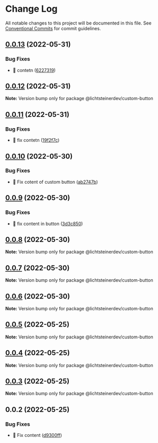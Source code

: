 # Change Log

All notable changes to this project will be documented in this file.
See [Conventional Commits](https://conventionalcommits.org) for commit guidelines.

## [0.0.13](https://github.com/css-ch/poc-lerna-and-ui-lib/compare/@lichtsteinerdev/custom-button@0.0.12...@lichtsteinerdev/custom-button@0.0.13) (2022-05-31)


### Bug Fixes

* 🐛 contetn ([6227319](https://github.com/css-ch/poc-lerna-and-ui-lib/commit/6227319be6336e0d66bf94d5bd4e7648a67fe5bb))





## [0.0.12](https://github.com/css-ch/poc-lerna-and-ui-lib/compare/@lichtsteinerdev/custom-button@0.0.11...@lichtsteinerdev/custom-button@0.0.12) (2022-05-31)

**Note:** Version bump only for package @lichtsteinerdev/custom-button





## [0.0.11](https://github.com/css-ch/poc-lerna-and-ui-lib/compare/@lichtsteinerdev/custom-button@0.0.10...@lichtsteinerdev/custom-button@0.0.11) (2022-05-31)


### Bug Fixes

* 🐛 fix contetn ([19f2f7c](https://github.com/css-ch/poc-lerna-and-ui-lib/commit/19f2f7c4f1fae8dd4e7d2689d350a45ba0ba8e2c))





## [0.0.10](https://github.com/css-ch/poc-lerna-and-ui-lib/compare/@lichtsteinerdev/custom-button@0.0.9...@lichtsteinerdev/custom-button@0.0.10) (2022-05-30)


### Bug Fixes

* 🐛 Fix cotent of custom button ([ab2747b](https://github.com/css-ch/poc-lerna-and-ui-lib/commit/ab2747bee51af60aa97cdc87a89da7e83047a57e))





## [0.0.9](https://github.com/css-ch/poc-lerna-and-ui-lib/compare/@lichtsteinerdev/custom-button@0.0.8...@lichtsteinerdev/custom-button@0.0.9) (2022-05-30)


### Bug Fixes

* 🐛 fix content in button ([3d3c850](https://github.com/css-ch/poc-lerna-and-ui-lib/commit/3d3c850339df66f964568252a9c5b95a1cc69c74))





## [0.0.8](https://github.com/css-ch/poc-lerna-and-ui-lib/compare/@lichtsteinerdev/custom-button@0.0.7...@lichtsteinerdev/custom-button@0.0.8) (2022-05-30)

**Note:** Version bump only for package @lichtsteinerdev/custom-button





## [0.0.7](https://github.com/css-ch/poc-lerna-and-ui-lib/compare/@lichtsteinerdev/custom-button@0.0.6...@lichtsteinerdev/custom-button@0.0.7) (2022-05-30)

**Note:** Version bump only for package @lichtsteinerdev/custom-button





## [0.0.6](https://github.com/css-ch/poc-lerna-and-ui-lib/compare/@lichtsteinerdev/custom-button@0.0.5...@lichtsteinerdev/custom-button@0.0.6) (2022-05-30)

**Note:** Version bump only for package @lichtsteinerdev/custom-button





## [0.0.5](https://github.com/css-ch/poc-lerna-and-ui-lib/compare/@lichtsteinerdev/custom-button@0.0.4...@lichtsteinerdev/custom-button@0.0.5) (2022-05-25)

**Note:** Version bump only for package @lichtsteinerdev/custom-button





## [0.0.4](https://github.com/css-ch/poc-lerna-and-ui-lib/compare/@lichtsteinerdev/custom-button@0.0.3...@lichtsteinerdev/custom-button@0.0.4) (2022-05-25)

**Note:** Version bump only for package @lichtsteinerdev/custom-button





## [0.0.3](https://github.com/css-ch/poc-lerna-and-ui-lib/compare/@lichtsteinerdev/custom-button@0.0.2...@lichtsteinerdev/custom-button@0.0.3) (2022-05-25)

**Note:** Version bump only for package @lichtsteinerdev/custom-button





## 0.0.2 (2022-05-25)


### Bug Fixes

* 🐛 Fix content ([d9300ff](https://github.com/css-ch/poc-lerna-and-ui-lib/commit/d9300ffc62b40471a6e0cefa45eefc5dafbd3355))
